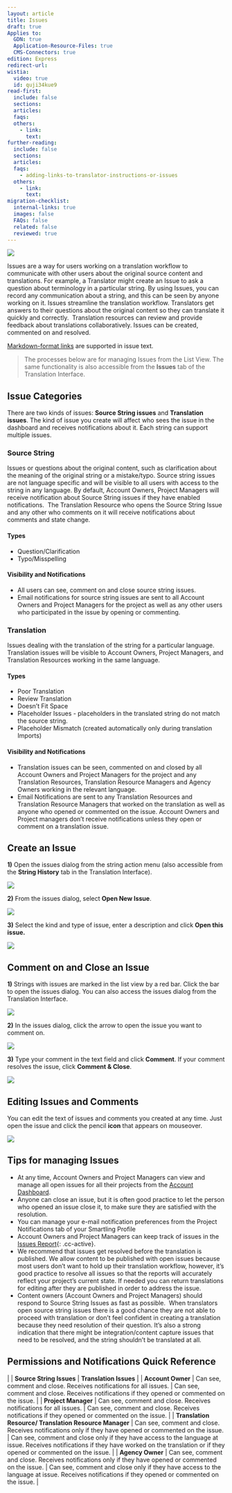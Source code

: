 ```yaml
---
layout: article
title: Issues
draft: true
Applies to:
  GDN: true
  Application-Resource-Files: true
  CMS-Connectors: true
edition: Express
redirect-url:
wistia:
  video: true
  id: quji34kue9
read-first:
  include: false
  sections:
  articles:
  faqs:
  others:
    - link:
      text:
further-reading:
  include: false
  sections:
  articles:
  faqs:
    - adding-links-to-translator-instructions-or-issues
  others:
    - link:
      text:
migration-checklist:
  internal-links: true
  images: false
  FAQs: false
  related: false
  reviewed: true
---
```



![](/uploads/versions/smartling___translations_management-14---x----972-395x---.png)

Issues are a way for users working on a translation workflow to communicate with other users about the original source content and translations. For example, a Translator might create an Issue to ask a question about terminology in a particular string. By using Issues, you can record any communication about a string, and this can be seen by anyone working on it. Issues streamline the translation workflow. Translators get answers to their questions about the original content so they can translate it quickly and correctly.  Translation resources can review and provide feedback about translations collaboratively. Issues can be created, commented on and resolved.

[Markdown-format links](/support/faq/adding-links-to-translator-instructions-or-issues/) are supported in issue text.

> The processes below are for managing Issues from the List View. The same functionality is also accessible from the **Issues** tab of the Translation Interface.

## Issue Categories

There are two kinds of issues: **Source String issues** and **Translation issues**. The kind of issue you create will affect who sees the issue in the dashboard and receives notifications about it. Each string can support multiple issues.

### Source String

Issues or questions about the original content, such as clarification about the meaning of the original string or a mistake/typo. Source string issues are not language specific and will be visible to all users with access to the string in any language. By default, Account Owners, Project Managers will receive notification about Source String issues if they have enabled notifications.  The Translation Resource who opens the Source String Issue and any other who comments on it will receive notifications about comments and state change.

#### Types

* Question/Clarification
* Typo/Misspelling


#### Visibility and Notifications

* All users can see, comment on and close source string issues.
* Email notifications for source string issues are sent to all Account Owners and Project Managers for the project as well as any other users who participated in the issue by opening or commenting.


### Translation

Issues dealing with the translation of the string for a particular language. Translation issues will be visible to Account Owners, Project Managers, and Translation Resources working in the same language.

#### Types

* Poor Translation
* Review Translation
* Doesn’t Fit Space
* Placeholder Issues - placeholders in the translated string do not match the source string.
* Placeholder Mismatch (created automatically only during translation Imports)


#### Visibility and Notifications

* Translation issues can be seen, commented on and closed by all Account Owners and Project Managers for the project and any Translation Resources, Translation Resource Managers and Agency Owners working in the relevant language.
* Email Notifications are sent to any Translation Resources and Translation Resource Managers that worked on the translation as well as anyone who opened or commented on the issue. Account Owners and Project managers don’t receive notifications unless they open or comment on a translation issue.


## Create an Issue

**1)** Open the issues dialog from the string action menu (also accessible from the **String History** tab in the Translation Interface).

![](/uploads/versions/smartling___translations_management-15---x----952-223x---.png)

**2)** From the issues dialog, select **Open New Issue**.

![](/uploads/versions/smartling___translations_management-16---x----974-468x---.png)

**3)** Select the kind and type of issue, enter a description and click **Open this issue.**

![](/uploads/versions/smartling___translations_management-17---x----542-303x---.png)

## Comment on and Close an Issue

**1)** Strings with issues are marked in the list view by a red bar. Click the bar to open the issues dialog. You can also access the issues dialog from the Translation Interface.

![](/uploads/versions/smartling___translations_management-18---x----462-82x---.png)

**2)** In the issues dialog, click the arrow to open the issue you want to comment on.

![](/uploads/versions/smartling___translations_management-19---x----973-564x---.png)

**3)** Type your comment in the text field and click **Comment**. If your comment resolves the issue, click **Comment & Close**.

![](/hc/en-us/article_attachments/203374338/Smartling___Translations_Management.png)

## Editing Issues and Comments

You can edit the text of issues and comments you created at any time. Just open the issue and click the pencil **icon** that appears on mouseover.

![](/uploads/versions/smartling___translations_management-20---x----974-630x---.png)

## Tips for managing Issues

* At any time, Account Owners and Project Managers can view and manage all open issues for all their projects from the [Account Dashboard](/support/articles/account-dashboard/).
* Anyone can close an issue, but it is often good practice to let the person who opened an issue close it, to make sure they are satisfied with the resolution.
* You can manage your e-mail notification preferences from the Project Notifications tab of your Smartling Profile
* Account Owners and Project Managers can keep track of issues in the [Issues Report](/support/articles/issues-report/){: .cc-active}.
* We recommend that issues get resolved before the translation is published. We allow content to be published with open issues because most users don’t want to hold up their translation workflow, however, it’s good practice to resolve all issues so that the reports will accurately reflect your project’s current state. If needed you can return translations for editing after they are published in order to address the issue.
* Content owners (Account Owners and Project Managers) should respond to Source String Issues as fast as possible.  When translators open source string issues there is a good chance they are not able to proceed with translation or don’t feel confident in creating a translation because they need resolution of their question. It’s also a strong indication that there might be integration/content capture issues that need to be resolved, and the string shouldn’t be translated at all.


## Permissions and Notifications Quick Reference

|        | **Source String Issues**       | **Translation Issues** |
| **Account Owner**       | Can see, comment and close. Receives notifications for all issues.       | Can see, comment and close. Receives notifications if they opened or commented on the issue. |
| **Project Manager**       | Can see, comment and close. Receives notifications for all issues.       | Can see, comment and close. Receives notifications if they opened or commented on the issue. |
| **Translation Resource/ Translation Resource Manager**       | Can see, comment and close. Receives notifications only if they have opened or commented on the issue.       | Can see, comment and close only if they have access to the language at issue. Receives notifications if they have worked on the translation or if they opened or commented on the issue. |
| **Agency Owner**       | Can see, comment and close. Receives notifications only if they have opened or commented on the issue.       | Can see, comment and close only if they have access to the language at issue. Receives notifications if they opened or commented on the issue. |